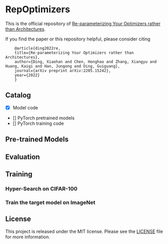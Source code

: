# RepOptimizers

This is the official repository of [Re-parameterizing Your Optimizers rather than Architectures](https://arxiv.org/abs/2205.15242).

If you find the paper or this repository helpful, please consider citing

        @article{ding2022re,
        title={Re-parameterizing Your Optimizers rather than Architectures},
        author={Ding, Xiaohan and Chen, Honghao and Zhang, Xiangyu and Huang, Kaiqi and Han, Jungong and Ding, Guiguang},
        journal={arXiv preprint arXiv:2205.15242},
        year={2022}
        }

## Catalog
- [x] Model code
- [] PyTorch pretrained models
- [] PyTorch training code

<!-- ✅ ⬜️  -->

## Pre-trained Models


## Evaluation


## Training

### Hyper-Search on CIFAR-100

### Train the target model on ImageNet


## License
This project is released under the MIT license. Please see the [LICENSE](LICENSE) file for more information.

